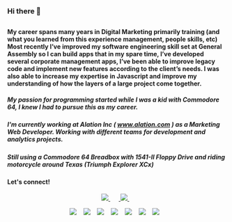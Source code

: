 ### Hi there 👋

##
#### My career spans many years in Digital Marketing primarily training (and what you learned from this experience management, people skills, etc) Most recently I’ve improved my software engineering skill set at General Assembly so I can build apps that in my spare time, I’ve developed several corporate management apps, I’ve been able to improve legacy code and implement new features according to the client’s needs. I was also able to increase my expertise in Javascript and improve my understanding of how the layers of a large project come together. 

##### My passion for programming started while I was a kid with Commodore 64, I knew I had to pursue this as my career.

##### I'm currently working at Alation Inc ( www.alation.com ) as a Marketing Web Developer. Working with different teams for development and analytics projects.

##### Still using a Commodore 64 Breadbox with 1541-II Floppy Drive and riding motorcycle around Texas (Triumph Explorer XCx)


#### Let's connect!

<p align='center'>
  
  <a href="https://www.linkedin.com/in/mustafahepekiz/">
    <img src="https://img.shields.io/badge/linkedin-%230077B5.svg?&style=for-the-badge&logo=linkedin&logoColor=white" />
  </a>&nbsp;&nbsp;
  <a href="https://img.shields.io/badge/Twitter-1DA1F2?style=for-the-badge&logo=twitter&logoColor=white" />        
  </a>&nbsp;&nbsp;<a href="https://instagram.com/hepekiz">
    <img src="https://img.shields.io/badge/instagram-%23E4405F.svg?&style=for-the-badge&logo=instagram&logoColor=white" />        
  </a>&nbsp;&nbsp;
  
</p>

<p align='center'>
    <img src="https://img.shields.io/badge/PHP-777BB4?style=for-the-badge&logo=php&logoColor=white" /> &nbsp;&nbsp;
     <img src="https://img.shields.io/badge/JavaScript-F7DF1E?style=for-the-badge&logo=javascript&logoColor=black" /> &nbsp;&nbsp;
      <img src="https://img.shields.io/badge/HTML5-E34F26?style=for-the-badge&logo=html5&logoColor=white" /> &nbsp;&nbsp;
       <img src="https://img.shields.io/badge/CSS3-1572B6?style=for-the-badge&logo=css3&logoColor=white" /> &nbsp;&nbsp;
        <img src="https://img.shields.io/badge/MySQL-00000F?style=for-the-badge&logo=mysql&logoColor=white" /> &nbsp;&nbsp;
         <img src="https://img.shields.io/badge/PostgreSQL-316192?style=for-the-badge&logo=postgresql&logoColor=white" /> &nbsp;&nbsp                                         <img src="https://img.shields.io/badge/PostgreSQL-316192?style=for-the-badge&logo=wordpress&logoColor=red" /> &nbsp;&nbsp;

  
</p>

<!--
**mhepekiz/mhepekiz** is a ✨ _special_ ✨ repository because its `README.md` (this file) appears on your GitHub profile.

Here are some ideas to get you started:

- 🔭 I’m currently working on ...
- 🌱 I’m currently learning ...
- 👯 I’m looking to collaborate on ...
- 🤔 I’m looking for help with ...
- 💬 Ask me about ...
- 📫 How to reach me: ...
- 😄 Pronouns: ...
- ⚡ Fun fact: ...
-->
